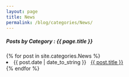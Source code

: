 ```yaml
---
layout: page
title: News
permalink: /blog/categories/News/
---
```


<h5> Posts by Category : {{ page.title }} </h5>

<div class="card">
{% for post in site.categories.News %}
 <li class="category-posts"><span>{{ post.date | date_to_string }}</span> &nbsp; <a href="{{ post.url }}">{{ post.title }}</a></li>
{% endfor %}
</div>